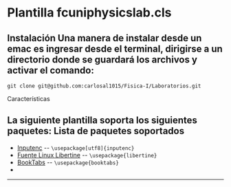 Plantilla fcuniphysicslab.cls
=============
Instalación
Una manera de instalar desde un emac es ingresar desde el terminal, dirigirse a un directorio donde se guardará los archivos y activar el comando:
-----------
```
git clone git@github.com:carlosal1015/Fisica-I/Laboratorios.git
```

Características

La siguiente plantilla soporta los siguientes paquetes:
Lista de paquetes soportados
-----
* [Inputenc](http://ctan.uniminuto.edu/macros/latex/base/inputenc.pdf) -- `\usepackage[utf8]{inputenc}`
* [Fuente Linux Libertine](http://ctan.uniminuto.edu/fonts/libertine/doc/libertine.pdf) -- `\usepackage{libertine}`
* [BookTabs](http://ctan.uniminuto.edu/macros/latex/contrib/booktabs/booktabs.pdf) -- `\usepackage{booktabs}`
*
-----
